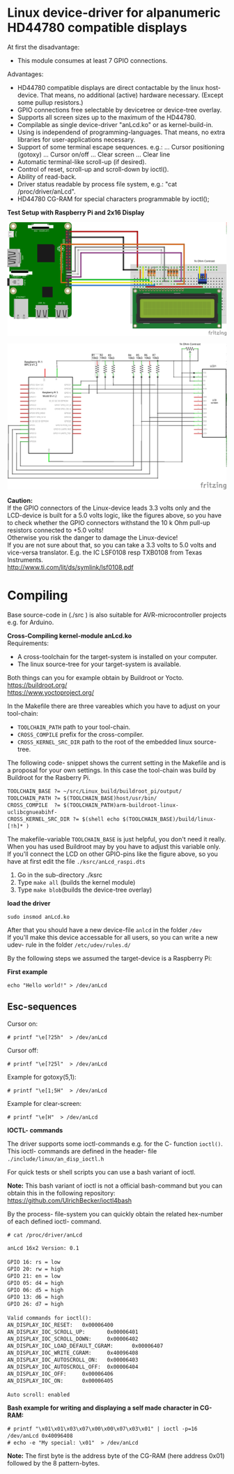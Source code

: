# Linux device-driver for alpanumeric HD44780 compatible displays

At first the disadvantage:
- This module consumes at least 7 GPIO connections.

Advantages:
- HD44780 compatible displays are direct contactable by the linux host-device.
  That means, no additional (active) hardware necessary. (Except some pullup resistors.)
- GPIO connections free selectable by devicetree or device-tree overlay.
- Supports all screen sizes up to the maximum of the HD44780.
- Compilable as single device-driver "anLcd.ko" or as kernel-build-in.
- Using is independend of programming-languages. That means, no extra libraries for
  user-applications necessary.
- Support of some terminal escape sequences. e.g.:
... Cursor positioning (gotoxy)
... Cursor on/off
... Clear screen
... Clear line
- Automatic terminal-like scroll-up (if desired).
- Control of reset, scroll-up and scroll-down by ioctl().
- Ability of read-back.
- Driver status readable by process file system, e.g.: "cat /proc/driver/anLcd".
- HD44780 CG-RAM for special characters programmable by ioctl();

<b>Test Setup with Raspberry Pi and 2x16 Display</b>

![test setup](./doc/test_setup_Breadboard.png)

![test setup](./doc/test_setup_Schaltplan.png)

**Caution:**</br>
If the GPIO connectors of the Linux-device leads 3.3 volts only and the LCD-device
is built for a 5.0 volts logic, like the figures above, so you have to check whether 
the GPIO connectors withstand the 10 k Ohm pull-up resistors connected to +5.0 volts!</br>
Otherwise you risk the danger to damage the Linux-device!</br>
If you are not sure about that, so you can take a 3.3 volts to 5.0 volts
and vice-versa translator.
E.g. the IC LSF0108 resp TXB0108 from Texas Instruments.</br>
http://www.ti.com/lit/ds/symlink/lsf0108.pdf

# Compiling

Base source-code in (./src ) is also suitable for AVR-microcontroller projects
e.g. for Arduino.

**Cross-Compiling kernel-module anLcd.ko**</br>
Requirements:
- A cross-toolchain for the target-system is installed on your computer.
- The linux source-tree for your target-system is available.

Both things can you for example obtain by Buildroot or Yocto.</br>
https://buildroot.org/ </br>
https://www.yoctoproject.org/ </br>

In the Makefile there are three vareables which you have to adjust on your tool-chain:
- ```TOOLCHAIN_PATH``` path to your tool-chain.
- ```CROSS_COMPILE``` prefix for the cross-compiler.
- ```CROSS_KERNEL_SRC_DIR``` path to the root of the embedded linux source-tree.

The following code- snippet shows the current setting in the Makefile and is a
proposal for your own settings. In this case the tool-chain was build by Buildroot for the Rasberry Pi.
```
TOOLCHAIN_BASE ?= ~/src/Linux_build/buildroot_pi/output/
TOOLCHAIN_PATH ?= $(TOOLCHAIN_BASE)host/usr/bin/
CROSS_COMPILE  ?= $(TOOLCHAIN_PATH)arm-buildroot-linux-uclibcgnueabihf-
CROSS_KERNEL_SRC_DIR ?= $(shell echo $(TOOLCHAIN_BASE)/build/linux-[!h]* )
```
The makefile-variable ```TOOLCHAIN_BASE``` is just helpful, you don't need it really.</br>
When you has used Buildroot may by you have to adjust this variable only.</br>
If you'll connect the LCD on other GPIO-pins like the figure above, so you have at first
edit the file ```./ksrc/anLcd_raspi.dts```

1) Go in the sub-directory ./ksrc
2) Type ```make all``` (builds the kernel module)
3) Type ```make blob```(builds the device-tree overlay)

**load the driver**
```
sudo insmod anLcd.ko
```
After that you should have a new device-file ```anlcd``` in the folder ```/dev```</br>
If you'll make this device accessable for all users, so you can write a new
udev- rule in the folder ```/etc/udev/rules.d/```</br>

By the following steps we assumed the target-device is a Raspberry Pi:</br>


**First example**
```
echo "Hello world!" > /dev/anLcd
```
## Esc-sequences
Cursor on:
```
# printf "\e[?25h"  > /dev/anLcd
```
Cursor off:
```
# printf "\e[?25l"  > /dev/anLcd
```
Example for gotoxy(5,1):
```
# printf "\e[1;5H"  > /dev/anLcd
```
Example for clear-screen:
```
# printf "\e[H"  > /dev/anLcd
```


**IOCTL- commands**

The driver supports some ioctl-commands e.g. for the C- function ```ioctl()```.
This ioctl- commands are defined in the header- file ```./include/linux/an_disp_ioctl.h```

For quick tests or shell scripts you can use a bash variant of ioctl.

**Note:** 
This bash variant of ioctl is not a official bash-command but you can obtain this in the following repository:
https://github.com/UlrichBecker/ioctl4bash

By the process- file-system you can quickly obtain the related hex-number of
each defined ioctl- command.
```
# cat /proc/driver/anLcd 
```
```
anLcd 16x2 Version: 0.1

GPIO 16: rs = low
GPIO 20: rw = high
GPIO 21: en = low
GPIO 05: d4 = high
GPIO 06: d5 = high
GPIO 13: d6 = high
GPIO 26: d7 = high

Valid commands for ioctl():
AN_DISPLAY_IOC_RESET:   0x00006400
AN_DISPLAY_IOC_SCROLL_UP:       0x00006401
AN_DISPLAY_IOC_SCROLL_DOWN:     0x00006402
AN_DISPLAY_IOC_LOAD_DEFAULT_CGRAM:      0x00006407
AN_DISPLAY_IOC_WRITE_CGRAM:     0x40096408
AN_DISPLAY_IOC_AUTOSCROLL_ON:   0x00006403
AN_DISPLAY_IOC_AUTOSCROLL_OFF:  0x00006404
AN_DISPLAY_IOC_OFF:     0x00006406
AN_DISPLAY_IOC_ON:      0x00006405

Auto scroll: enabled
```
**Bash example for writing and displaying a self made character in CG-RAM:**
```
# printf "\x01\x01\x03\x07\x00\x00\x07\x03\x01" | ioctl -p=16 /dev/anLcd 0x40096408
# echo -e "My special: \x01"  > /dev/anLcd
```
**Note:** The first byte is the address byte of the CG-RAM (here address 0x01) followed by the 8 pattern-bytes.

